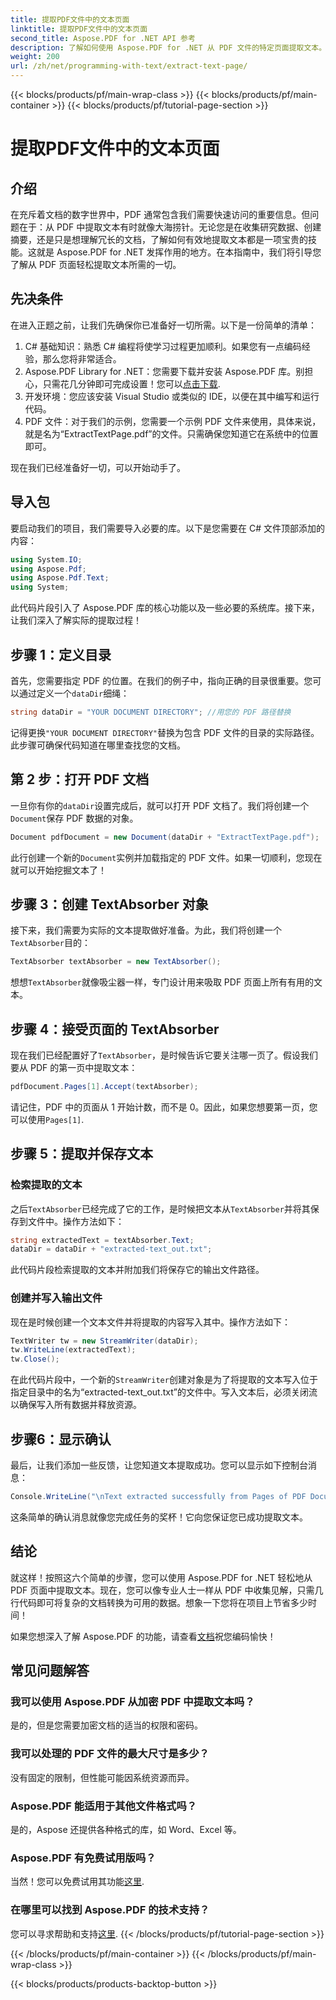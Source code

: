 ```yaml
---
title: 提取PDF文件中的文本页面
linktitle: 提取PDF文件中的文本页面
second_title: Aspose.PDF for .NET API 参考
description: 了解如何使用 Aspose.PDF for .NET 从 PDF 文件的特定页面提取文本。
weight: 200
url: /zh/net/programming-with-text/extract-text-page/
---
```


{{< blocks/products/pf/main-wrap-class >}}
{{< blocks/products/pf/main-container >}}
{{< blocks/products/pf/tutorial-page-section >}}

# 提取PDF文件中的文本页面

## 介绍

在充斥着文档的数字世界中，PDF 通常包含我们需要快速访问的重要信息。但问题在于：从 PDF 中提取文本有时就像大海捞针。无论您是在收集研究数据、创建摘要，还是只是想理解冗长的文档，了解如何有效地提取文本都是一项宝贵的技能。这就是 Aspose.PDF for .NET 发挥作用的地方。在本指南中，我们将引导您了解从 PDF 页面轻松提取文本所需的一切。

## 先决条件

在进入正题之前，让我们先确保你已准备好一切所需。以下是一份简单的清单：

1. C# 基础知识：熟悉 C# 编程将使学习过程更加顺利。如果您有一点编码经验，那么您将非常适合。
2. Aspose.PDF Library for .NET：您需要下载并安装 Aspose.PDF 库。别担心，只需花几分钟即可完成设置！您可以[点击下载](https://releases.aspose.com/pdf/net/).
3. 开发环境：您应该安装 Visual Studio 或类似的 IDE，以便在其中编写和运行代码。
4. PDF 文件：对于我们的示例，您需要一个示例 PDF 文件来使用，具体来说，就是名为“ExtractTextPage.pdf”的文件。只需确保您知道它在系统中的位置即可。

现在我们已经准备好一切，可以开始动手了。

## 导入包

要启动我们的项目，我们需要导入必要的库。以下是您需要在 C# 文件顶部添加的内容：

```csharp
using System.IO;
using Aspose.Pdf;
using Aspose.Pdf.Text;
using System;
```

此代码片段引入了 Aspose.PDF 库的核心功能以及一些必要的系统库。接下来，让我们深入了解实际的提取过程！

## 步骤 1：定义目录

首先，您需要指定 PDF 的位置。在我们的例子中，指向正确的目录很重要。您可以通过定义一个`dataDir`细绳：

```csharp
string dataDir = "YOUR DOCUMENT DIRECTORY"; //用您的 PDF 路径替换
```

记得更换`"YOUR DOCUMENT DIRECTORY"`替换为包含 PDF 文件的目录的实际路径。此步骤可确保代码知道在哪里查找您的文档。

## 第 2 步：打开 PDF 文档

一旦你有你的`dataDir`设置完成后，就可以打开 PDF 文档了。我们将创建一个`Document`保存 PDF 数据的对象。

```csharp
Document pdfDocument = new Document(dataDir + "ExtractTextPage.pdf");
```

此行创建一个新的`Document`实例并加载指定的 PDF 文件。如果一切顺利，您现在就可以开始挖掘文本了！

## 步骤 3：创建 TextAbsorber 对象

接下来，我们需要为实际的文本提取做好准备。为此，我们将创建一个`TextAbsorber`目的：

```csharp
TextAbsorber textAbsorber = new TextAbsorber();
```

想想`TextAbsorber`就像吸尘器一样，专门设计用来吸取 PDF 页面上所有有用的文本。 

## 步骤 4：接受页面的 TextAbsorber

现在我们已经配置好了`TextAbsorber`，是时候告诉它要关注哪一页了。假设我们要从 PDF 的第一页中提取文本：

```csharp
pdfDocument.Pages[1].Accept(textAbsorber);
```

请记住，PDF 中的页面从 1 开始计数，而不是 0。因此，如果您想要第一页，您可以使用`Pages[1]`.

## 步骤 5：提取并保存文本

### 检索提取的文本

之后`TextAbsorber`已经完成了它的工作，是时候把文本从`TextAbsorber`并将其保存到文件中。操作方法如下：

```csharp
string extractedText = textAbsorber.Text;
dataDir = dataDir + "extracted-text_out.txt";
```

此代码片段检索提取的文本并附加我们将保存它的输出文件路径。

### 创建并写入输出文件

现在是时候创建一个文本文件并将提取的内容写入其中。操作方法如下：

```csharp
TextWriter tw = new StreamWriter(dataDir);
tw.WriteLine(extractedText);
tw.Close();
```

在此代码片段中，一个新的`StreamWriter`创建对象是为了将提取的文本写入位于指定目录中的名为“extracted-text_out.txt”的文件中。写入文本后，必须关闭流以确保写入所有数据并释放资源。

## 步骤6：显示确认

最后，让我们添加一些反馈，让您知道文本提取成功。您可以显示如下控制台消息：

```csharp
Console.WriteLine("\nText extracted successfully from Pages of PDF Document.\nFile saved at " + dataDir);
```

这条简单的确认消息就像您完成任务的奖杯！它向您保证您已成功提取文本。

## 结论

就这样！按照这六个简单的步骤，您可以使用 Aspose.PDF for .NET 轻松地从 PDF 页面中提取文本。现在，您可以像专业人士一样从 PDF 中收集见解，只需几行代码即可将复杂的文档转换为可用的数据。想象一下您将在项目上节省多少时间！

如果您想深入了解 Aspose.PDF 的功能，请查看[文档](https://reference.aspose.com/pdf/net/)祝您编码愉快！

## 常见问题解答

### 我可以使用 Aspose.PDF 从加密 PDF 中提取文本吗？
是的，但是您需要加密文档的适当的权限和密码。

### 我可以处理的 PDF 文件的最大尺寸是多少？
没有固定的限制，但性能可能因系统资源而异。

### Aspose.PDF 能适用于其他文件格式吗？
是的，Aspose 还提供各种格式的库，如 Word、Excel 等。

### Aspose.PDF 有免费试用版吗？
当然！您可以免费试用其功能[这里](https://releases.aspose.com/).

### 在哪里可以找到 Aspose.PDF 的技术支持？
您可以寻求帮助和支持[这里](https://forum.aspose.com/c/pdf/10).
{{< /blocks/products/pf/tutorial-page-section >}}

{{< /blocks/products/pf/main-container >}}
{{< /blocks/products/pf/main-wrap-class >}}

{{< blocks/products/products-backtop-button >}}
